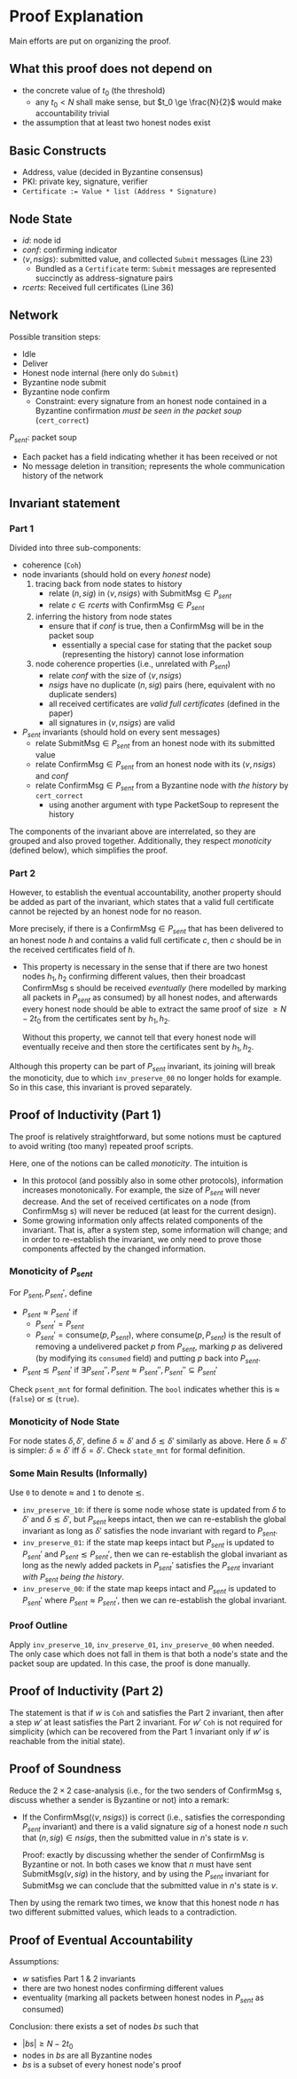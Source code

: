 # Proof Explanation

Main efforts are put on organizing the proof. 

## What this proof does not depend on

- the concrete value of $t_0$ (the threshold)
  - any $t_0 < N$ shall make sense, but $t_0 \ge \frac{N}{2}$ would make accountability trivial
- the assumption that at least two honest nodes exist

## Basic Constructs

- Address, value (decided in Byzantine consensus)
- PKI: private key, signature, verifier
- `Certificate := Value * list (Address * Signature)`

## Node State

- $id$: node id
- $conf$: confirming indicator
- $\langle v, nsigs \rangle$: submitted value, and collected `Submit` messages (Line 23)
  - Bundled as a `Certificate` term: `Submit` messages are represented succinctly as address-signature pairs
- $rcerts$: Received full certificates (Line 36)

## Network

Possible transition steps: 
- Idle
- Deliver
- Honest node internal (here only do `Submit`)
- Byzantine node submit
- Byzantine node confirm
  - Constraint: every signature from an honest node contained in a Byzantine confirmation *must be seen in the packet soup* (`cert_correct`)

$P_{sent}$: packet soup
- Each packet has a field indicating whether it has been received or not
- No message deletion in transition; represents the whole communication history of the network

## Invariant statement

### Part 1

Divided into three sub-components:
- coherence (`Coh`)
- node invariants (should hold on every *honest* node)
  1. tracing back from node states to history
     - relate $(n, sig)$ in $\langle v, nsigs\rangle$ with $\mathsf{SubmitMsg} \in P_{sent}$
     - relate $c \in rcerts$ with $\mathsf{ConfirmMsg} \in P_{sent}$
  2. inferring the history from node states
     - ensure that if $conf$ is true, then a $\mathsf{ConfirmMsg}$ will be in the packet soup
       - essentially a special case for stating that the packet soup (representing the history) cannot lose information
  3. node coherence properties (i.e., unrelated with $P_{sent}$)
     - relate $conf$ with the size of $\langle v, nsigs\rangle$
     - $nsigs$ have no duplicate $(n, sig)$ pairs (here, equivalent with no duplicate senders)
     - all received certificates are *valid full certificates* (defined in the paper)
     - all signatures in $\langle v, nsigs\rangle$ are valid
- $P_{sent}$ invariants (should hold on every sent messages)
  - relate $\mathsf{SubmitMsg} \in P_{sent}$ from an honest node with its submitted value
  - relate $\mathsf{ConfirmMsg} \in P_{sent}$ from an honest node with its $\langle v, nsigs\rangle$ and $conf$
  - relate $\mathsf{ConfirmMsg} \in P_{sent}$ from a Byzantine node with *the history* by `cert_correct`
    - using another argument with type $\mathsf{PacketSoup}$ to represent the history

The components of the invariant above are interrelated, so they are grouped and also proved together. Additionally, they respect *monoticity* (defined below), which simplifies the proof. 

### Part 2

However, to establish the eventual accountability, another property should be added as part of the invariant, which states that a valid full certificate cannot be rejected by an honest node for no reason. 

More precisely, if there is a $\mathsf{ConfirmMsg} \in P_{sent}$ that has been delivered to an honest node $h$ and contains a valid full certificate $c$, then $c$ should be in the received certificates field of $h$. 
- This property is necessary in the sense that if there are two honest nodes $h_1, h_2$ confirming different values, then their broadcast $\mathsf{ConfirmMsg}$ s should be received *eventually* (here modelled by marking all packets in $P_{sent}$ as consumed) by all honest nodes, and afterwards every honest node should be able to extract the same proof of size $\ge N-2t_0$ from the certificates sent by $h_1, h_2$. 

  Without this property, we cannot tell that every honest node will eventually receive and then store the certificates sent by $h_1, h_2$. 

Although this property can be part of $P_{sent}$ invariant, its joining will break the monoticity, due to which `inv_preserve_00` no longer holds for example. 
So in this case, this invariant is proved separately. 

## Proof of Inductivity (Part 1)

The proof is relatively straightforward, but some notions must be captured to avoid writing (too many) repeated proof scripts. 

Here, one of the notions can be called *monoticity*. The intuition is
- In this protocol (and possibly also in some other protocols), information increases monotonically. For example, the size of $P_{sent}$ will never decrease. And the set of received certificates on a node (from $\mathsf{ConfirmMsg}$ s) will never be reduced (at least for the current design). 
- Some growing information only affects related components of the invariant. That is, after a system step, some information will change; and in order to re-establish the invariant, we only need to prove those components affected by the changed information. 

### Monoticity of $P_{sent}$

For $P_{sent}, P_{sent}'$, define
- $P_{sent} \approx P_{sent}'$ if
  - $P_{sent}' = P_{sent}$
  - $P_{sent}' = \mathsf{consume}(p, P_{sent})$, where $\mathsf{consume}(p, P_{sent})$ is the result of removing a undelivered packet $p$ from $P_{sent}$, marking $p$ as delivered (by modifying its `consumed` field) and putting $p$ back into $P_{sent}$. 
- $P_{sent} \lesssim P_{sent}'$ if $\exists P_{sent}'', P_{sent} \approx P_{sent}'', P_{sent}'' \subseteq P_{sent}'$

Check `psent_mnt` for formal definition. The `bool` indicates whether this is $\approx$ (`false`) or $\lesssim$ (`true`). 

### Monoticity of Node State

For node states $\delta, \delta'$, define $\delta \approx \delta'$ and $\delta \lesssim \delta'$ similarly as above. Here $\delta \approx \delta'$ is simpler: $\delta \approx \delta'$ iff $\delta = \delta'$. Check `state_mnt` for formal definition. 

### Some Main Results (Informally)

Use `0` to denote $\approx$ and `1` to denote $\lesssim$. 
- `inv_preserve_10`: if there is some node whose state is updated from $\delta$ to $\delta'$ and $\delta \lesssim \delta'$, but $P_{sent}$ keeps intact, then we can re-establish the global invariant as long as $\delta'$ satisfies the node invariant with regard to $P_{sent}$. 
- `inv_preserve_01`: if the state map keeps intact but $P_{sent}$ is updated to $P_{sent}'$ and $P_{sent} \lesssim P_{sent}'$, then we can re-establish the global invariant as long as the newly added packets in $P_{sent}'$ satisfies the $P_{sent}$ invariant *with* $P_{sent}$ *being the history*. 
- `inv_preserve_00`: if the state map keeps intact and $P_{sent}$ is updated to $P_{sent}'$ where $P_{sent} \approx P_{sent}'$, then we can re-establish the global invariant. 

### Proof Outline

Apply `inv_preserve_10`, `inv_preserve_01`, `inv_preserve_00` when needed. The only case which does not fall in them is that both a node's state and the packet soup are updated. In this case, the proof is done manually. 

## Proof of Inductivity (Part 2)

The statement is that if $w$ is `Coh` and satisfies the Part 2 invariant, then after a step $w'$ at least satisfies the Part 2 invariant. 
For $w'$ `Coh` is not required for simplicity (which can be recovered from the Part 1 invariant only if $w'$ is reachable from the initial state). 

## Proof of Soundness

Reduce the $2\times 2$ case-analysis (i.e., for the two senders of $\mathsf{ConfirmMsg}$ s, discuss whether a sender is Byzantine or not) into a remark: 
- If the $\mathsf{ConfirmMsg}(\langle v, nsigs\rangle)$ is correct (i.e., satisfies the corresponding $P_{sent}$ invariant) and there is a valid signature $sig$ of a honest node $n$ such that $(n, sig) \in nsigs$, then the submitted value in $n$'s state is $v$. 

  Proof: exactly by discussing whether the sender of $\mathsf{ConfirmMsg}$ is Byzantine or not. In both cases we know that $n$ must have sent $\mathsf{SubmitMsg}(v, sig)$ in the history, and by using the $P_{sent}$ invariant for $\mathsf{SubmitMsg}$ we can conclude that the submitted value in $n$'s state is $v$. 

Then by using the remark two times, we know that this honest node $n$ has two different submitted values, which leads to a contradiction. 

## Proof of Eventual Accountability

Assumptions:
- $w$ satisfies Part 1 & 2 invariants
- there are two honest nodes confirming different values
- eventuality (marking all packets between honest nodes in $P_{sent}$ as consumed)

Conclusion: there exists a set of nodes $bs$ such that
- $|bs| \ge N-2t_0$
- nodes in $bs$ are all Byzantine nodes
- $bs$ is a subset of every honest node's proof
